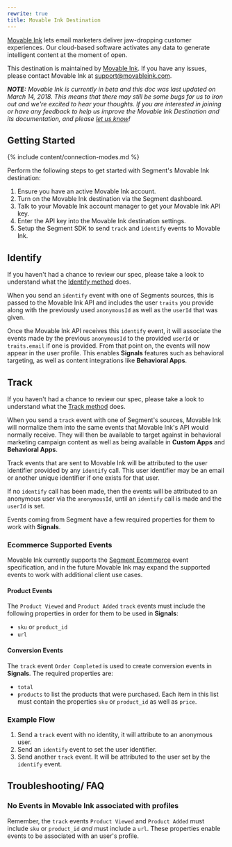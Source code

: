 ```yaml
---
rewrite: true
title: Movable Ink Destination
---
```


[Movable Ink](https://movableink.com/) lets email marketers deliver jaw-dropping customer experiences. Our cloud-based software activates any data to generate intelligent content at the moment of open.

This destination is maintained by [Movable Ink](https://movableink.com/). If you have any issues, please contact Movable Ink at support@movableink.com.

_**NOTE:** Movable Ink is currently in beta and this doc was last updated on March 14, 2018. This means that there may still be some bugs for us to iron out and we're excited to hear your thoughts. If you are interested in joining or have any feedback to help us improve the Movable Ink Destination and its documentation, and please [let us know](https://segment.com/help/contact)!_

## Getting Started

{% include content/connection-modes.md %}

Perform the following steps to get started with Segment's Movable Ink destination:
1. Ensure you have an active Movable Ink account.
2. Turn on the Movable Ink destination via the Segment dashboard.
3. Talk to your Movable Ink account manager to get your Movable Ink API key.
4. Enter the API key into the Movable Ink destination settings.
5. Setup the Segment SDK to send `track` and `identify` events to Movable Ink.


## Identify
If you haven't had a chance to review our spec, please take a look to understand what the [Identify method](https://segment.com/docs/connections/spec/identify/) does.

When you send an `identify` event with one of Segments sources, this is passed to the Movable Ink API and includes the user `traits` you provide along with the previously used `anonymousId` as well as the `userId` that was given.

Once the Movable Ink API receives this `identify` event, it will associate the events made by the previous `anonymousId` to the provided `userId` or `traits.email` if one is provided. From that point on, the events will now appear in the user profile. This enables **Signals** features such as behavioral targeting, as well as content integrations like **Behavioral Apps**.

## Track
If you haven't had a chance to review our spec, please take a look to understand what the [Track method](https://segment.com/docs/connections/spec/track/) does.

When you send a `track` event with one of Segment's sources, Movable Ink will normalize them into the same events that Movable Ink's API would normally receive. They will then be available to target against in behavioral marketing campaign content as well as being available in **Custom Apps** and **Behavioral Apps**.

Track events that are sent to Movable Ink will be attributed to the user identifier provided by any `identify` call. This user identifier may be an email or another unique identifier if one exists for that user.

If no `identify` call has been made, then the events will be attributed to an anonymous user via the `anonymousId`, until an `identify` call is made and the `userId` is set.

Events coming from Segment have a few required properties for them to work with **Signals**.

### Ecommerce Supported Events
Movable Ink currently supports the [Segment Ecommerce](https://segment.com/docs/connections/spec/ecommerce/v2/) event specification, and in the future Movable Ink may expand the supported events to work with additional client use cases.

#### Product Events
The `Product Viewed` and `Product Added` `track` events must include the following properties in order for them to be used in **Signals**:

* `sku` or `product_id`
* `url`

#### Conversion Events
The `track` event `Order Completed` is used to create conversion events in **Signals**. The required properties are:

* `total`
* `products` to list the products that were purchased. Each item in this list must contain the properties `sku` or `product_id` as well as `price`.

### Example Flow
1. Send a `track` event with no identity, it will attribute to an anonymous user.
2. Send an `identify` event to set the user identifier.
3. Send another `track` event. It will be attributed to the user set by the `identify` event.

## Troubleshooting/ FAQ

### No Events in Movable Ink associated with profiles
Remember, the `track` events `Product Viewed` and `Product Added` must include `sku` or `product_id` _and_ must include a `url`. These properties enable events to be associated with an user's profile.
